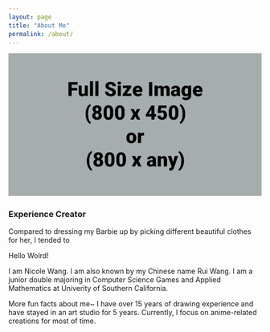 ```yaml
---
layout: page
title: "About Me"
permalink: /about/
---
```


![Picture 1](/assets/fullsize.png)

### Experience Creator

Compared to dressing my Barbie up by picking different beautiful clothes for her, I tended to 


Hello Wolrd!

I am Nicole Wang. I am also known by my Chinese name Rui Wang. I am a junior double majoring in Computer Science Games and Applied Mathematics at Univerity of Southern California.

More fun facts about me~ I have over 15 years of drawing experience and have stayed in an art studio for 5 years. Currently, I focus on anime-related creations for most of time.
